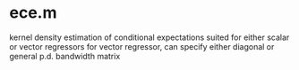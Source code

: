 # ece.m
kernel density estimation of conditional expectations suited for either scalar or vector regressors
for vector regressor, can specify either diagonal or general p.d. bandwidth matrix
